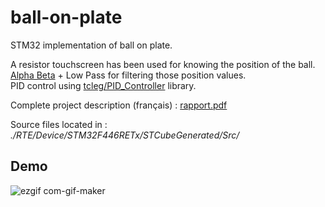 # ball-on-plate
STM32 implementation of ball on plate.<br/>

A resistor touchscreen has been used for knowing the position of the ball.<br/>
[Alpha Beta](https://en.wikipedia.org/wiki/Alpha_beta_filter) + Low Pass for filtering those position values.<br/>
PID control using [tcleg/PID_Controller](https://github.com/tcleg/PID_Controller) library.<br/>

Complete project description (français) : [rapport.pdf](https://github.com/EmileBinot/ball-on-plate/files/6556606/RAPPORT.1.pdf)

Source files located in : <em>./RTE/Device/STM32F446RETx/STCubeGenerated/Src/</em><br/>

## Demo
![ezgif com-gif-maker](https://user-images.githubusercontent.com/8127716/119890968-bc1ca600-bf38-11eb-928b-c824bff84100.gif)<br/> 








